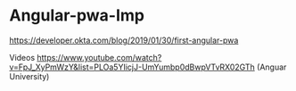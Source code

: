 # Angular-pwa-Imp

https://developer.okta.com/blog/2019/01/30/first-angular-pwa


Videos
https://www.youtube.com/watch?v=FpJ_XyPmWzY&list=PLOa5YIicjJ-UmYumbp0dBwpVTvRX02GTh
(Anguar University)
